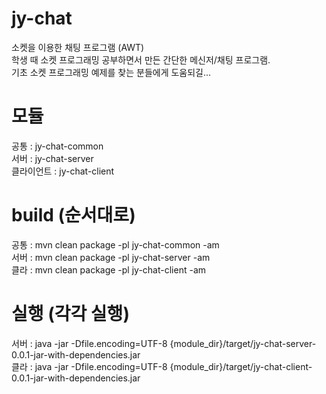 # jy-chat
소켓을 이용한 채팅 프로그램 (AWT)  
학생 때 소켓 프로그래밍 공부하면서 만든 간단한 메신저/채팅 프로그램.  
기초 소켓 프로그래밍 예제를 찾는 분들에게 도움되길...  

# 모듈
공통 : jy-chat-common    
서버 : jy-chat-server    
클라이언트 : jy-chat-client

# build (순서대로)
공통 : mvn clean package -pl jy-chat-common -am  
서버 : mvn clean package -pl jy-chat-server -am  
클라 : mvn clean package -pl jy-chat-client -am  

# 실행 (각각 실행)
서버 : java -jar -Dfile.encoding=UTF-8 {module_dir}/target/jy-chat-server-0.0.1-jar-with-dependencies.jar  
클라 : java -jar -Dfile.encoding=UTF-8 {module_dir}/target/jy-chat-client-0.0.1-jar-with-dependencies.jar   
